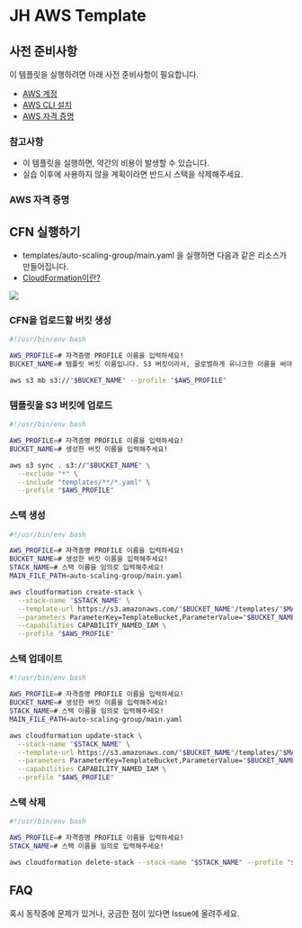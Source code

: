 # JH AWS Template

## 사전 준비사항

이 템플릿을 실행하려면 아래 사전 준비사항이 필요합니다.

- [AWS 계정](https://aws.amazon.com/ko/free/?gclid=Cj0KCQjw28W2BhC7ARIsAPerrcLiRuoz0uwl1ifUPx0xXsrgqJ3rHCsZS8fdXDWNFLY90Zvhs2E8vuwaAoVaEALw_wcB&trk=fa2d6ba3-df80-4d24-a453-bf30ad163af9&sc_channel=ps&ef_id=Cj0KCQjw28W2BhC7ARIsAPerrcLiRuoz0uwl1ifUPx0xXsrgqJ3rHCsZS8fdXDWNFLY90Zvhs2E8vuwaAoVaEALw_wcB:G:s&s_kwcid=AL!4422!3!563761819834!e!!g!!aws!15286221779!129400439466)
- [AWS CLI 설치](https://docs.aws.amazon.com/ko_kr/cli/latest/userguide/getting-started-install.html)
- [AWS 자격 증명](https://inpa.tistory.com/entry/AWS-%F0%9F%93%9A-%EC%9E%A5%EA%B8%B0-%EC%9E%90%EA%B2%A9-%EC%A6%9D%EB%AA%85-%EC%9E%84%EC%8B%9C-%EC%9E%90%EA%B2%A9-%EC%A6%9D%EB%AA%85-Access-Key-Secret-Access-Key)

### 참고사항

- 이 템플릿을 실행하면, 약간의 비용이 발생할 수 있습니다.
- 실습 이후에 사용하지 않을 계획이라면 반드시 스택을 삭제해주세요.

### AWS 자격 증명

## CFN 실행하기

- templates/auto-scaling-group/main.yaml 을 실행하면 다음과 같은 리소스가 만들어집니다.
- [CloudFormation이란?](https://docs.aws.amazon.com/ko_kr/AWSCloudFormation/latest/UserGuide/Welcome.html)

![](./assets/HA.jpg)

### CFN을 업로드할 버킷 생성

```sh
#!/usr/bin/env bash

AWS_PROFILE=# 자격증명 PROFILE 이름을 입력하세요!
BUCKET_NAME=# 템플릿 버킷 이름입니다. S3 버킷이라서, 굴로벌하게 유니크한 이름을 써야합니다. 예) hanghae-cfn-590183776864

aws s3 mb s3://"$BUCKET_NAME" --profile "$AWS_PROFILE"
```

### 템플릿을 S3 버킷에 업로드

```sh
#!/usr/bin/env bash

AWS_PROFILE=# 자격증명 PROFILE 이름을 입력하세요!
BUCKET_NAME=# 생성한 버킷 이름을 입력해주세요!

aws s3 sync . s3://"$BUCKET_NAME" \
  --exclude "*" \
  --include "templates/**/*.yaml" \
  --profile "$AWS_PROFILE"
```

### 스택 생성

```sh
#!/usr/bin/env bash

AWS_PROFILE=# 자격증명 PROFILE 이름을 입력하세요!
BUCKET_NAME=# 생성한 버킷 이름을 입력해주세요!
STACK_NAME=# 스택 이름을 임의로 입력해주세요!
MAIN_FILE_PATH=auto-scaling-group/main.yaml

aws cloudformation create-stack \
  --stack-name "$STACK_NAME" \
  --template-url https://s3.amazonaws.com/"$BUCKET_NAME"/templates/"$MAIN_FILE_PATH" \
  --parameters ParameterKey=TemplateBucket,ParameterValue="$BUCKET_NAME" \
  --capabilities CAPABILITY_NAMED_IAM \
  --profile "$AWS_PROFILE"
```

### 스택 업데이트

```sh
#!/usr/bin/env bash

AWS_PROFILE=# 자격증명 PROFILE 이름을 입력하세요!
BUCKET_NAME=# 생성한 버킷 이름을 입력해주세요!
STACK_NAME=# 스택 이름을 임의로 입력해주세요!
MAIN_FILE_PATH=auto-scaling-group/main.yaml

aws cloudformation update-stack \
  --stack-name "$STACK_NAME" \
  --template-url https://s3.amazonaws.com/"$BUCKET_NAME"/templates/"$MAIN_FILE_PATH" \
  --parameters ParameterKey=TemplateBucket,ParameterValue="$BUCKET_NAME" \
  --capabilities CAPABILITY_NAMED_IAM \
  --profile "$AWS_PROFILE"
```

### 스택 삭제

```sh
#!/usr/bin/env bash

AWS_PROFILE=# 자격증명 PROFILE 이름을 입력하세요!
STACK_NAME=# 스택 이름을 임의로 입력해주세요!

aws cloudformation delete-stack --stack-name "$STACK_NAME" --profile "$AWS_PROFILE"
```

## FAQ

혹시 동작중에 문제가 있거나, 궁금한 점이 있다면 Issue에 올려주세요.
